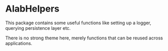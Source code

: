 # AlabHelpers

This package contains some useful functions like setting up a logger, querying persistence layer etc.

There is no strong theme here, merely functions that can be reused across applications.